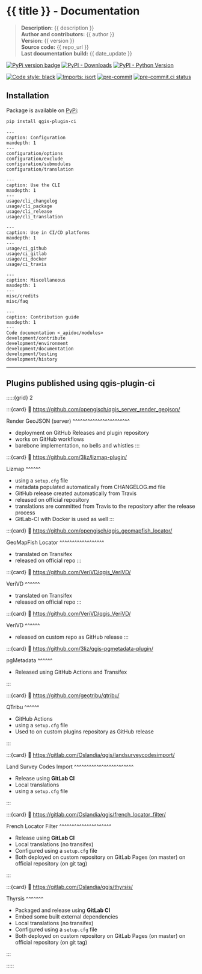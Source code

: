 # {{ title }} - Documentation

> **Description:** {{ description }}  
> **Author and contributors:** {{ author }}  
> **Version:** {{ version }}  
> **Source code:** {{ repo_url }}  
> **Last documentation build:** {{ date_update }}

[![PyPi version badge](https://badgen.net/pypi/v/qgis-plugin-ci)](https://pypi.org/project/qgis-plugin-ci/)
[![PyPI - Downloads](https://img.shields.io/pypi/dm/qgis-plugin-ci)](https://pypi.org/project/qgis-plugin-ci/)
[![PyPI - Python Version](https://img.shields.io/pypi/pyversions/qgis-plugin-ci)](https://pypi.org/project/qgis-plugin-ci/)

[![Code style: black](https://img.shields.io/badge/code%20style-black-000000.svg)](https://github.com/psf/black)
[![Imports: isort](https://img.shields.io/badge/%20imports-isort-%231674b1?style=flat&labelColor=ef8336)](https://pycqa.github.io/isort/)
[![pre-commit](https://img.shields.io/badge/pre--commit-enabled-brightgreen?logo=pre-commit&logoColor=white)](https://github.com/pre-commit/pre-commit)
[![pre-commit.ci status](https://results.pre-commit.ci/badge/github/opengisch/qgis-plugin-ci/master.svg)](https://results.pre-commit.ci/latest/github/opengisch/qgis-plugin-ci/master)

## Installation

Package is available on [PyPi](https://pypi.org/project/qgis-plugin-ci/):

```bash
pip install qgis-plugin-ci
```

```{toctree}
---
caption: Configuration
maxdepth: 1
---
configuration/options
configuration/exclude
configuration/submodules
configuration/translation
```

```{toctree}
---
caption: Use the CLI
maxdepth: 1
---
usage/cli_changelog
usage/cli_package
usage/cli_release
usage/cli_translation
```

```{toctree}
---
caption: Use in CI/CD platforms
maxdepth: 1
---
usage/ci_github
usage/ci_gitlab
usage/ci_docker
usage/ci_travis
```

```{toctree}
---
caption: Miscellaneous
maxdepth: 1
---
misc/credits
misc/faq
```

```{toctree}
---
caption: Contribution guide
maxdepth: 1
---
Code documentation <_apidoc/modules>
development/contribute
development/environment
development/documentation
development/testing
development/history
```

----

## Plugins published using qgis-plugin-ci

<!-- markdownlint-disable MD034 -->

:::::{grid} 2

:::{card}
:link: https://github.com/opengisch/qgis_server_render_geojson/

Render GeoJSON (server)
^^^^^^^^^^^^^^^^^^^^^^^

* deployment on GitHub Releases and plugin repository
* works on GitHub workflows
* barebone implementation, no bells and whistles
:::

:::{card}
:link: https://github.com/3liz/lizmap-plugin/

Lizmap
^^^^^^

* using a `setup.cfg` file
* metadata populated automatically from CHANGELOG.md file
* GitHub release created automatically from Travis
* released on official repository
* translations are committed from Travis to the repository after the release process
* GitLab-CI with Docker is used as well
:::

:::{card}
:link: https://github.com/opengisch/qgis_geomapfish_locator/

GeoMapFish Locator
^^^^^^^^^^^^^^^^^^

* translated on Transifex
* released on official repo
:::

:::{card}
:link: https://github.com/VeriVD/qgis_VeriVD/

VeriVD
^^^^^^

* translated on Transifex
* released on official repo
:::

:::{card}
:link: https://github.com/VeriVD/qgis_VeriVD/

VeriVD
^^^^^^

* released on custom repo as GitHub release
:::

:::{card}
:link: https://github.com/3liz/qgis-pgmetadata-plugin/

pgMetadata
^^^^^^

* Released using GitHub Actions and Transifex

:::

:::{card}
:link: https://github.com/geotribu/qtribu/

QTribu
^^^^^^

* GitHub Actions
* using a `setup.cfg` file
* Used to on custom plugins repository as GitHub release

:::

:::{card}
:link: https://gitlab.com/Oslandia/qgis/landsurveycodesimport/

Land Survey Codes Import
^^^^^^^^^^^^^^^^^^^^^^^^

* Release using **GitLab CI**
* Local translations
* using a `setup.cfg` file

:::

:::{card}
:link: https://gitlab.com/Oslandia/qgis/french_locator_filter/

French Locator Filter
^^^^^^^^^^^^^^^^^^^^^

* Release using **GitLab CI**
* Local translations (no transifex)
* Configured using a `setup.cfg` file
* Both deployed on custom repository on GitLab Pages (on master) on official repository (on git tag)

:::

:::{card}
:link: https://gitlab.com/Oslandia/qgis/thyrsis/

Thyrsis
^^^^^^^

* Packaged and release using **GitLab CI**
* Embed some built external dependencies
* Local translations (no transifex)
* Configured using a `setup.cfg` file
* Both deployed on custom repository on GitLab Pages (on master) on official repository (on git tag)

:::

:::::

<!-- markdownlint-enable MD034 -->

